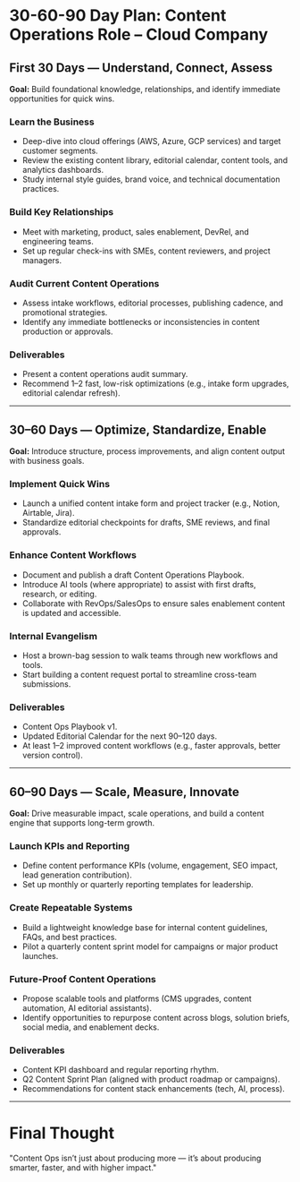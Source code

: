 # 30-60-90 Day Plan: Content Operations Role – Cloud Company

## First 30 Days — Understand, Connect, Assess

**Goal:** Build foundational knowledge, relationships, and identify immediate opportunities for quick wins.

### Learn the Business
- Deep-dive into cloud offerings (AWS, Azure, GCP services) and target customer segments.
- Review the existing content library, editorial calendar, content tools, and analytics dashboards.
- Study internal style guides, brand voice, and technical documentation practices.

### Build Key Relationships
- Meet with marketing, product, sales enablement, DevRel, and engineering teams.
- Set up regular check-ins with SMEs, content reviewers, and project managers.

### Audit Current Content Operations
- Assess intake workflows, editorial processes, publishing cadence, and promotional strategies.
- Identify any immediate bottlenecks or inconsistencies in content production or approvals.

### Deliverables
- Present a content operations audit summary.
- Recommend 1–2 fast, low-risk optimizations (e.g., intake form upgrades, editorial calendar refresh).

---

## 30–60 Days — Optimize, Standardize, Enable

**Goal:** Introduce structure, process improvements, and align content output with business goals.

### Implement Quick Wins
- Launch a unified content intake form and project tracker (e.g., Notion, Airtable, Jira).
- Standardize editorial checkpoints for drafts, SME reviews, and final approvals.

### Enhance Content Workflows
- Document and publish a draft Content Operations Playbook.
- Introduce AI tools (where appropriate) to assist with first drafts, research, or editing.
- Collaborate with RevOps/SalesOps to ensure sales enablement content is updated and accessible.

### Internal Evangelism
- Host a brown-bag session to walk teams through new workflows and tools.
- Start building a content request portal to streamline cross-team submissions.

### Deliverables
- Content Ops Playbook v1.
- Updated Editorial Calendar for the next 90–120 days.
- At least 1–2 improved content workflows (e.g., faster approvals, better version control).

---

## 60–90 Days — Scale, Measure, Innovate

**Goal:** Drive measurable impact, scale operations, and build a content engine that supports long-term growth.

### Launch KPIs and Reporting
- Define content performance KPIs (volume, engagement, SEO impact, lead generation contribution).
- Set up monthly or quarterly reporting templates for leadership.

### Create Repeatable Systems
- Build a lightweight knowledge base for internal content guidelines, FAQs, and best practices.
- Pilot a quarterly content sprint model for campaigns or major product launches.

### Future-Proof Content Operations
- Propose scalable tools and platforms (CMS upgrades, content automation, AI editorial assistants).
- Identify opportunities to repurpose content across blogs, solution briefs, social media, and enablement decks.

### Deliverables
- Content KPI dashboard and regular reporting rhythm.
- Q2 Content Sprint Plan (aligned with product roadmap or campaigns).
- Recommendations for content stack enhancements (tech, AI, process).

---

# Final Thought

"Content Ops isn’t just about producing more — it’s about producing smarter, faster, and with higher impact."
